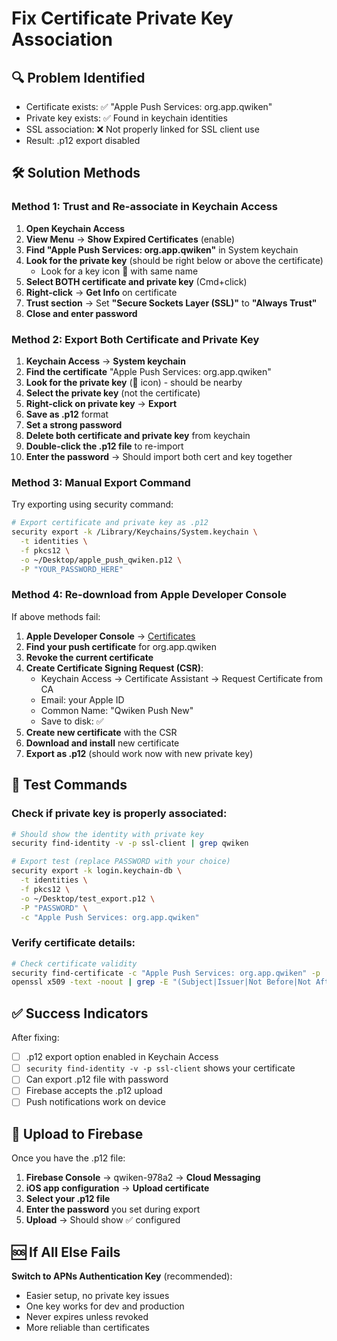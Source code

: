 # Fix Certificate Private Key Association

## 🔍 Problem Identified
- Certificate exists: ✅ "Apple Push Services: org.app.qwiken"  
- Private key exists: ✅ Found in keychain identities
- SSL association: ❌ Not properly linked for SSL client use
- Result: .p12 export disabled

## 🛠 Solution Methods

### Method 1: Trust and Re-associate in Keychain Access

1. **Open Keychain Access**
2. **View Menu** → **Show Expired Certificates** (enable)
3. **Find "Apple Push Services: org.app.qwiken"** in System keychain
4. **Look for the private key** (should be right below or above the certificate)
   - Look for a key icon 🔑 with same name
5. **Select BOTH certificate and private key** (Cmd+click)
6. **Right-click** → **Get Info** on certificate
7. **Trust section** → Set **"Secure Sockets Layer (SSL)"** to **"Always Trust"**
8. **Close and enter password**

### Method 2: Export Both Certificate and Private Key

1. **Keychain Access** → **System keychain**
2. **Find the certificate** "Apple Push Services: org.app.qwiken"
3. **Look for the private key** (🔑 icon) - should be nearby
4. **Select the private key** (not the certificate)
5. **Right-click on private key** → **Export**
6. **Save as .p12** format
7. **Set a strong password**
8. **Delete both certificate and private key** from keychain
9. **Double-click the .p12 file** to re-import
10. **Enter the password** → Should import both cert and key together

### Method 3: Manual Export Command

Try exporting using security command:

```bash
# Export certificate and private key as .p12
security export -k /Library/Keychains/System.keychain \
  -t identities \
  -f pkcs12 \
  -o ~/Desktop/apple_push_qwiken.p12 \
  -P "YOUR_PASSWORD_HERE"
```

### Method 4: Re-download from Apple Developer Console

If above methods fail:

1. **Apple Developer Console** → [Certificates](https://developer.apple.com/account/resources/certificates/list)
2. **Find your push certificate** for org.app.qwiken
3. **Revoke the current certificate**
4. **Create Certificate Signing Request (CSR)**:
   - Keychain Access → Certificate Assistant → Request Certificate from CA
   - Email: your Apple ID
   - Common Name: "Qwiken Push New"
   - Save to disk: ✅
5. **Create new certificate** with the CSR
6. **Download and install** new certificate
7. **Export as .p12** (should work now with new private key)

## 🧪 Test Commands

### Check if private key is properly associated:
```bash
# Should show the identity with private key
security find-identity -v -p ssl-client | grep qwiken

# Export test (replace PASSWORD with your choice)
security export -k login.keychain-db \
  -t identities \
  -f pkcs12 \
  -o ~/Desktop/test_export.p12 \
  -P "PASSWORD" \
  -c "Apple Push Services: org.app.qwiken"
```

### Verify certificate details:
```bash
# Check certificate validity
security find-certificate -c "Apple Push Services: org.app.qwiken" -p | \
openssl x509 -text -noout | grep -E "(Subject|Issuer|Not Before|Not After)"
```

## ✅ Success Indicators

After fixing:
- [ ] .p12 export option enabled in Keychain Access
- [ ] `security find-identity -v -p ssl-client` shows your certificate
- [ ] Can export .p12 file with password
- [ ] Firebase accepts the .p12 upload
- [ ] Push notifications work on device

## 🚀 Upload to Firebase

Once you have the .p12 file:

1. **Firebase Console** → qwiken-978a2 → **Cloud Messaging**
2. **iOS app configuration** → **Upload certificate**
3. **Select your .p12 file**
4. **Enter the password** you set during export
5. **Upload** → Should show ✅ configured

## 🆘 If All Else Fails

**Switch to APNs Authentication Key** (recommended):
- Easier setup, no private key issues
- One key works for dev and production
- Never expires unless revoked
- More reliable than certificates